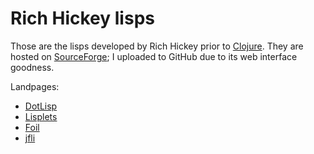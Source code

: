 # Rich Hickey lisps

Those are the lisps developed by Rich Hickey prior to [Clojure](http://clojure.com).
They are hosted on [SourceForge](http://sourceforge.net/u/rhickey); I uploaded to GitHub due to its web interface goodness.

Landpages:

 * [DotLisp](https://rawgit.com/tallesl/Rich-Hickey-lisps/master/DotLisp/landpage/dotlisp.sourceforge.net.html)
 * [Lisplets](https://rawgit.com/tallesl/Rich-Hickey-lisps/master/Lisplets/landpage/lisplets.sourceforge.net.html)
 * [Foil](https://rawgit.com/tallesl/Rich-Hickey-lisps/master/Foil/landpage/foil.sourceforge.net.html)
 * [jfli](https://rawgit.com/tallesl/Rich-Hickey-lisps/master/jfli/landpage/jfli.sourceforge.net.html)
